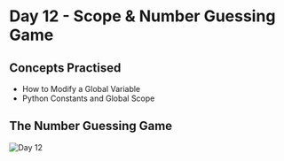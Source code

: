 # Day 12 - Scope & Number Guessing Game
## Concepts Practised
- How to Modify a Global Variable
- Python Constants and Global Scope
## The Number Guessing Game
![Day 12](https://github.com/user-attachments/assets/efe54479-96a4-40f6-a4ee-a6e2cc350265)
